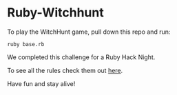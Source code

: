 # Ruby-Witchhunt

To play the WitchHunt game, pull down this repo and run:

`ruby base.rb`

We completed this challenge for a Ruby Hack Night.

To see all the rules check them out [here](http://chocolatepi.net/rules/).

Have fun and stay alive!
